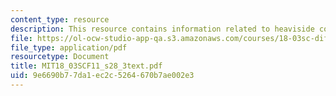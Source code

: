 ```yaml
---
content_type: resource
description: This resource contains information related to heaviside cover-up method.
file: https://ol-ocw-studio-app-qa.s3.amazonaws.com/courses/18-03sc-differential-equations-fall-2011/9e6690b77da1ec2c5264670b7ae002e3_MIT18_03SCF11_s28_3text.pdf
file_type: application/pdf
resourcetype: Document
title: MIT18_03SCF11_s28_3text.pdf
uid: 9e6690b7-7da1-ec2c-5264-670b7ae002e3
---
```

